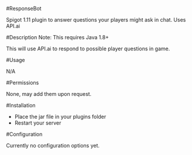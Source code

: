 #ResponseBot

Spigot 1.11 plugin to answer questions your players might ask in chat. Uses API.ai


#Description
Note: This requires Java 1.8+

This will use API.ai to respond to possible player questions in game.

#Usage

N/A

#Permissions

None, may add them upon request.


#Installation

- Place the jar file in your plugins folder
- Restart your server


#Configuration

Currently no configuration options yet.